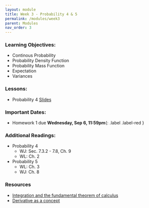 ```yaml
---
layout: module
title: Week 3 - Probability 4 & 5
permalink: /modules/week3
parent: Modules
nav_order: 3
---
```


### Learning Objectives:
* Continous Probability
* Probability Density Function
* Probability Mass Function
* Expectation
* Variances


### Lessons:
*  Probability 4 [Slides](https://xinchenyu.github.io/csc380-fall23/Slides/23f380_probability_lecture4.pdf)

### Important Dates:
* Homework 1 due **Wednesday, Sep 6, 11:59pm**{: .label .label-red }

### Additional Readings:
* Probability 4
    * WJ: Sec. 7.3.2 - 7.8, Ch. 9
    * WL: Ch. 2
* Probability 5
    * WL: Ch. 3
    * WJ: Ch. 8

### Resources
* [Integration and the fundamental theorem of calculus](https://www.youtube.com/watch?v=rfG8ce4nNh0&t=668s)
* [Derivative as a concept](https://www.youtube.com/watch?v=N2PpRnFqnqY)